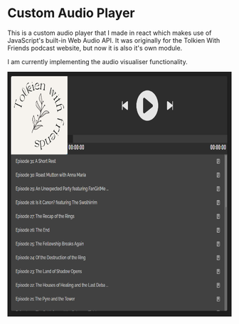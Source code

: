 # Custom Audio Player

This is a custom audio player that I made in react which makes use of JavaScript's built-in Web Audio API. It was originally for the Tolkien With Friends podcast website, but now it is also it's own module.  

I am currently implementing the audio visualiser functionality.  

<img src='/public/audio-player.png' height='550'>